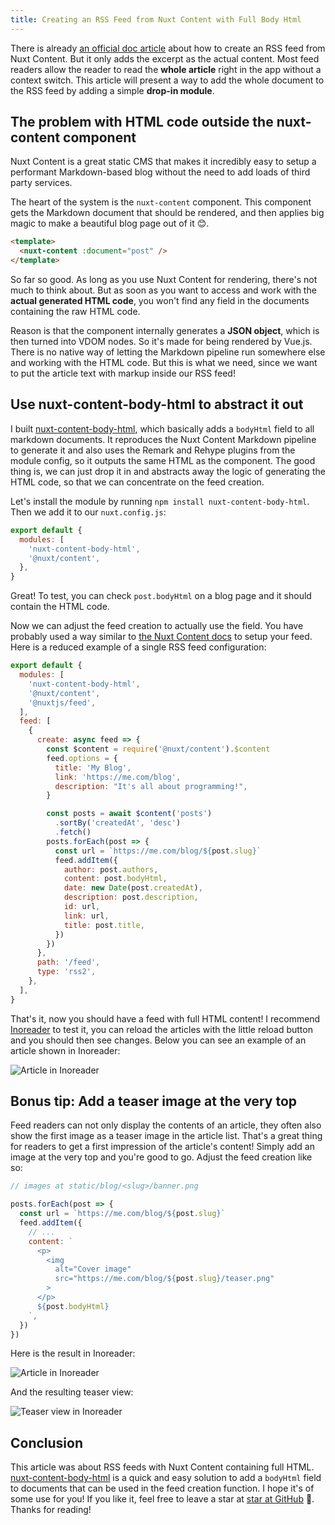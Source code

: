 ```yaml
---
title: Creating an RSS Feed from Nuxt Content with Full Body Html
---
```


There is already [an official doc article](https://content.nuxtjs.org/integrations/#nuxtjsfeed) about how to create an RSS feed from Nuxt Content. But it only adds the excerpt as the actual content. Most feed readers allow the reader to read the **whole article** right in the app without a context switch. This article will present a way to add the whole document to the RSS feed by adding a simple **drop-in module**.

<!--more-->

## The problem with HTML code outside the nuxt-content component

Nuxt Content is a great static CMS that makes it incredibly easy to setup a performant Markdown-based blog without the need to add loads of third party services.

The heart of the system is the `nuxt-content` component. This component gets the Markdown document that should be rendered, and then applies big magic to make a beautiful blog page out of it 😊.

```html
<template>
  <nuxt-content :document="post" />
</template>
```

So far so good. As long as you use Nuxt Content for rendering, there's not much to think about. But as soon as you want to access and work with the **actual generated HTML code**, you won't find any field in the documents containing the raw HTML code.

Reason is that the component internally generates a **JSON object**, which is then turned into VDOM nodes. So it's made for being rendered by Vue.js. There is no native way of letting the Markdown pipeline run somewhere else and working with the HTML code. But this is what we need, since we want to put the article text with markup inside our RSS feed!

## Use nuxt-content-body-html to abstract it out

I built [nuxt-content-body-html](https://github.com/dword-design/nuxt-content-body-html), which basically adds a `bodyHtml` field to all markdown documents. It reproduces the Nuxt Content Markdown pipeline to generate it and also uses the Remark and Rehype plugins from the module config, so it outputs the same HTML as the component. The good thing is, we can just drop it in and abstracts away the logic of generating the HTML code, so that we can concentrate on the feed creation.

Let's install the module by running `npm install nuxt-content-body-html`. Then we add it to our `nuxt.config.js`:

```js
export default {
  modules: [
    'nuxt-content-body-html',
    '@nuxt/content',
  },
}
```

Great! To test, you can check `post.bodyHtml` on a blog page and it should contain the HTML code.

Now we can adjust the feed creation to actually use the field. You have probably used a way similar to [the Nuxt Content docs](https://content.nuxtjs.org/integrations/#nuxtjsfeed) to setup your feed. Here is a reduced example of a single RSS feed configuration:

```js
export default {
  modules: [
    'nuxt-content-body-html',
    '@nuxt/content',
    '@nuxtjs/feed',
  ],
  feed: [
    {
      create: async feed => {
        const $content = require('@nuxt/content').$content
        feed.options = {
          title: 'My Blog',
          link: 'https://me.com/blog',
          description: "It's all about programming!",
        }

        const posts = await $content('posts')
          .sortBy('createdAt', 'desc')
          .fetch()
        posts.forEach(post => {
          const url = `https://me.com/blog/${post.slug}`
          feed.addItem({
            author: post.authors,
            content: post.bodyHtml,
            date: new Date(post.createdAt),
            description: post.description,
            id: url,
            link: url,
            title: post.title,
          })
        })
      },
      path: '/feed',
      type: 'rss2',
    },
  ],
}
```

That's it, now you should have a feed with full HTML content! I recommend [Inoreader](https://inoreader.com) to test it, you can reload the articles with the little reload button and you should then see changes. Below you can see an example of an article shown in Inoreader:

![Article in Inoreader](/blog/creating-an-rss-feed-from-nuxt-content-with-full-body-html-code/post.jpg)

## Bonus tip: Add a teaser image at the very top

Feed readers can not only display the contents of an article, they often also show the first image as a teaser image in the article list. That's a great thing for readers to get a first impression of the article's content! Simply add an image at the very top and you're good to go. Adjust the feed creation like so:

```js
// images at static/blog/<slug>/banner.png

posts.forEach(post => {
  const url = `https://me.com/blog/${post.slug}`
  feed.addItem({
    // ...
    content: `
      <p>
        <img
          alt="Cover image"
          src="https://me.com/blog/${post.slug}/teaser.png"
        >
      </p>
      ${post.bodyHtml}
    `,
  })
})
```

Here is the result in Inoreader:

![Article in Inoreader](/blog/creating-an-rss-feed-from-nuxt-content-with-full-body-html-code/post-with-image.jpg)

And the resulting teaser view:

![Teaser view in Inoreader](/blog/creating-an-rss-feed-from-nuxt-content-with-full-body-html-code/teaser-view.jpg)

## Conclusion

This article was about RSS feeds with Nuxt Content containing full HTML. [nuxt-content-body-html](https://github.com/dword-design/nuxt-content-body-html) is a quick and easy solution to add a `bodyHtml` field to documents that can be used in the feed creation function. I hope it's of some use for you! If you like it, feel free to leave a star at [star at GitHub](https://github.com/dword-design/nuxt-content-body-html) 🌟. Thanks for reading!
